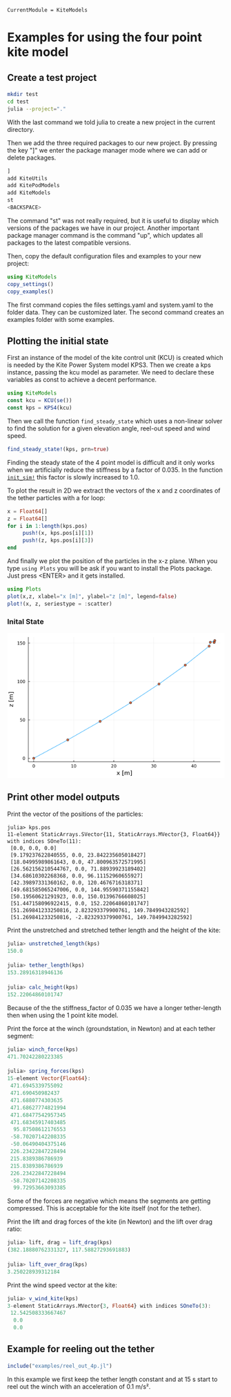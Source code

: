 ```@meta
CurrentModule = KiteModels
```
# Examples for using the four point kite model

## Create a test project
```bash
mkdir test
cd test
julia --project="."
```
With the last command we told julia to create a new project in the current directory.

Then we add the three required packages to our new project. By pressing the key "]"
we enter the package manager mode where we can add or delete packages.
```julia
]
add KiteUtils
add KitePodModels
add KiteModels
st
<BACKSPACE>
```
The command "st" was not really required, but it is useful to display which versions
of the packages we have in our project. Another important package manager command
is the command "up", which updates all packages to the latest compatible versions.

Then, copy the default configuration files and examples to your new project:
```julia
using KiteModels
copy_settings()
copy_examples()
```
The first command copies the files settings.yaml and system.yaml to the folder data.
They can be customized later. The second command creates an examples folder with some examples.

## Plotting the initial state
First an instance of the model of the kite control unit (KCU) is created which is needed by the Kite Power System model KPS3. Then we create a kps instance, passing the kcu model as parameter. We need to declare these variables as const to achieve a decent performance.
```julia
using KiteModels
const kcu = KCU(se())
const kps = KPS4(kcu)
```
Then we call the function `find_steady_state` which uses a non-linear solver to find the solution for a given elevation angle, reel-out speed and wind speed. 
```julia
find_steady_state!(kps, prn=true)
```
Finding the steady state of the 4 point model is difficult and it only works when we artificially reduce the stiffness by a factor
of 0.035. In the function [`init_sim!`](@ref) this factor is slowly increased to 1.0.

To plot the result in 2D we extract the vectors of the x and z coordinates of the tether particles with a for loop:
```julia
x = Float64[] 
z = Float64[]
for i in 1:length(kps.pos)
     push!(x, kps.pos[i][1])
     push!(z, kps.pos[i][3])
end
```
And finally we plot the position of the particles in the x-z plane. When you type ```using Plots``` you will be ask if you want to install the Plots package. Just press \<ENTER\> and it gets installed.
```julia
using Plots
plot(x,z, xlabel="x [m]", ylabel="z [m]", legend=false)
plot!(x, z, seriestype = :scatter)
```
### Inital State
![Initial State](initial_state_4p.png)

## Print other model outputs
Print the vector of the positions of the particles:
```
julia> kps.pos
11-element StaticArrays.SVector{11, StaticArrays.MVector{3, Float64}} with indices SOneTo(11):
 [0.0, 0.0, 0.0]
 [9.179237622840555, 0.0, 23.842235605018427]
 [18.04995989861643, 0.0, 47.800963572571995]
 [26.562156210544767, 0.0, 71.88939923189402]
 [34.68610302268368, 0.0, 96.11152960655927]
 [42.39897331360162, 0.0, 120.4676716318371]
 [49.681585065247006, 0.0, 144.95590371155842]
 [50.19560621291923, 0.0, 150.01396766608025]
 [51.447158096922415, 0.0, 152.22064860101747]
 [51.269841233250816, 2.823293379900761, 149.7849943282592]
 [51.269841233250816, -2.823293379900761, 149.7849943282592]

```
Print the unstretched and stretched tether length and the height of the kite:
```julia
julia> unstretched_length(kps)
150.0

julia> tether_length(kps)
153.28916318946136

julia> calc_height(kps)
152.22064860101747
```
Because of the the stiffness_factor of 0.035 we have a longer tether-length then when using
the 1 point kite model. 

Print the force at the winch (groundstation, in Newton) and at each tether segment:
```julia
julia> winch_force(kps)
471.70242280223385

julia> spring_forces(kps)
15-element Vector{Float64}:
 471.6945339755092
 471.690450982437
 471.6880774303635
 471.68627774821994
 471.68477542957345
 471.68345917403485
  95.87508612176553
 -58.70207142208335
 -50.06490404375146
 226.23422847228494
 215.8389386786939
 215.8389386786939
 226.23422847228494
 -58.70207142208335
  99.72953663093385
```
Some of the forces are negative which means the segments are getting compressed. This is acceptable for
the kite itself (not for the tether).

Print the lift and drag forces of the kite (in Newton) and the lift over drag ratio:
```julia
julia> lift, drag = lift_drag(kps)
(382.18880762331327, 117.58827293691883)

julia> lift_over_drag(kps)
3.250228939312184
```
Print the wind speed vector at the kite:
```julia
julia> v_wind_kite(kps)
3-element StaticArrays.MVector{3, Float64} with indices SOneTo(3):
 12.542508333667467
  0.0
  0.0
```
## Example for reeling out the tether
```julia
include("examples/reel_out_4p.jl")
```
In this example we first keep the tether length constant and at 15 s start to reel out the winch with an acceleration
of 0.1 m/s².